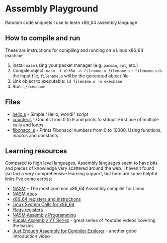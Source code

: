 # Assembly Playground

Random code snippets I use to learn x86_64 assembly language

## How to compile and run
These are instructions for compiling and running on a Linux x86_64 machine

1) Install `nasm` using your packet manager (e.g. `pacman`, `apt`, etc.)
2) Compile object: `nasm -f elf64 -o filename.o filename.s` - `filename.s` is the input file, `filename.o` will be the generated object file
3) Link object to executable: `ld filename.o -o execname`
4) Run: `./execname`

## Files
- [hello.s](hello.s) - Simple "Hello, world!" script
- [counter.s](counter.s) - Counts from 0 to 9 and prints to stdout. First use of multiple calls and loops 
- [fibonacci.s](fibonacci.s) - Prints Fibonacci numbers from 0 to 10000. Using functions, macros and constants

## Learning resources
Compared to high level languages, Assembly languages seem to have bits and pieces of knowledge very scattered around the web. I haven't found (so far) a very comprehensive learning support, but here are some helpful links I've come across:

- [NASM](https://www.nasm.us/) - The most common x86_64 Assembly compiler for Linux
- [NASM docs](https://www.nasm.us/doc/nasmdoc0.html)
- [x86_64 registers and instructions](https://wiki.cdot.senecacollege.ca/wiki/X86_64_Register_and_Instruction_Quick_Start)
- [Linux System Calls for x86_64](https://blog.rchapman.org/posts/Linux_System_Call_Table_for_x86_64/)
- [Flags registers](https://en.wikipedia.org/wiki/FLAGS_register)
- [NASM Assembly Programming](https://www.tutorialspoint.com/assembly_programming/index.htm)
- [Kupala Assembly YT Series](https://www.youtube.com/watch?v=VQAKkuLL31g&list=PLetF-YjXm-sCH6FrTz4AQhfH6INDQvQSn) - great series of Youtube videos covering the basics
- [Just Enough Assembly for Compiler Explorer](https://www.youtube.com/watch?v=soeFwz0cOqU) - another good introduction video
